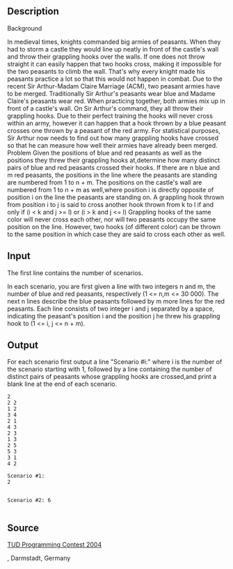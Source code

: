 <h2>Description</h2><p>Background
</p>In medieval times, knights commanded big armies of peasants. When they had to storm a castle they would line up neatly in front of the castle's wall and throw their grappling hooks over the walls. If one does not throw straight it can easily happen that two hooks cross, making it impossible for the two peasants to climb the wall. That's why every knight made his peasants practice a lot so that this would not happen in combat.
Due to the recent Sir Arthur-Madam Claire Marriage (ACM), two peasant armies have to be merged.
Traditionally Sir Arthur's peasants wear blue and Madame Claire's peasants wear red. When practicing together, both armies mix up in front of a castle's wall. On Sir Arthur's command, they all throw their grappling hooks. Due to their perfect training the hooks will never cross within an army, however it can happen that a hook thrown by a blue peasant crosses one thrown by a peasant of the red army.
For statistical purposes, Sir Arthur now needs to find out how many grappling hooks have crossed so that he can measure how well their armies have already been merged.
Problem
Given the positions of blue and red peasants as well as the positions they threw their grappling hooks at,determine how many distinct pairs of blue and red peasants crossed their hooks.
If there are n blue and m red peasants, the positions in the line where the peasants are standing are numbered from 1 to n + m. The positions on the castle's wall are numbered from 1 to n + m as well,where position i is directly opposite of position i on the line the peasants are standing on. A grappling hook thrown from position i to j is said to cross another hook thrown from k to l if and only if 
(i &lt; k and j &gt;= l) or (i &gt; k and j &lt;= l)
Grappling hooks of the same color will never cross each other, nor will two peasants occupy the same position on the line. However, two hooks (of different color) can be thrown to the same position in which case they are said to cross each other as well.<h2>Input</h2><p>The first line contains the number of scenarios.
</p>In each scenario, you are first given a line with two integers n and m, the number of blue and red peasants, respectively (1 &lt;= n,m &lt;= 30 000).
The next n lines describe the blue peasants followed by m more lines for the red peasants. Each line consists of two integer i and j separated by a space, indicating the peasant's position i and the position j he threw his grappling hook to (1 &lt;= i, j &lt;= n + m).<h2>Output</h2><p>For each scenario first output a line "Scenario #i:" where i is the number of the scenario starting with 1, followed by a line containing the number of distinct pairs of peasants whose grappling hooks are crossed,and print a blank line at the end of each scenario.</p><pre><code class="language-input1">2
2 2
1 2
3 4
2 1
4 3
2 3
1 3
2 5
5 3
3 1
4 2</code></pre><pre><code class="language-output1">Scenario #1:
2

Scenario #2:
6
</code></pre><h2>Source</h2><a href="searchproblem?field=source&amp;key=TUD+Programming+Contest+2004">TUD Programming Contest 2004</a><p>, Darmstadt, Germany</p>